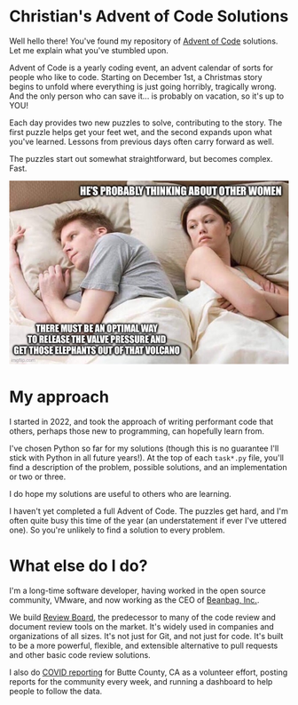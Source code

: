 Christian's Advent of Code Solutions
====================================

Well hello there! You've found my repository of
[Advent of Code](https://adventofcode.com) solutions. Let me explain what you've
stumbled upon.

Advent of Code is a yearly coding event, an advent calendar of sorts for people
who like to code. Starting on December 1st, a Christmas story begins to unfold
where everything is just going horribly, tragically wrong. And the only person
who can save it... is probably on vacation, so it's up to YOU!

Each day provides two new puzzles to solve, contributing to the story. The
first puzzle helps get your feet wet, and the second expands upon what you've
learned. Lessons from previous days often carry forward as well.

The puzzles start out somewhat straightforward, but becomes complex. Fast.

![Her: "He's probably thinking about other women." Him: "There must be an optimal way to release the valve pressure and get those elephants out of that volcano."](images/elephants-volcano.jpg)


# My approach

I started in 2022, and took the approach of writing performant code that
others, perhaps those new to programming, can hopefully learn from.

I've chosen Python so far for my solutions (though this is no guarantee I'll
stick with Python in all future years!). At the top of each `task*.py` file,
you'll find a description of the problem, possible solutions, and an
implementation or two or three.

I do hope my solutions are useful to others who are learning.

I haven't yet completed a full Advent of Code. The puzzles get hard, and I'm
often quite busy this time of the year (an understatement if ever I've uttered
one). So you're unlikely to find a solution to every problem.


# What else do I do?

I'm a long-time software developer, having worked in the open source community,
VMware, and now working as the CEO of [Beanbag, Inc.](https://www.beanbaginc.com).

We build [Review Board](https://www.reviewboard.org/), the predecessor to many
of the code review and document review tools on the market. It's widely used in
companies and organizations of all sizes. It's not just for Git, and not just
for code. It's built to be a more powerful, flexible, and extensible
alternative to pull requests and other basic code review solutions.

I also do [COVID reporting](https://bc19.live) for Butte County, CA as a
volunteer effort, posting reports for the community every week, and running a
dashboard to help people to follow the data.
